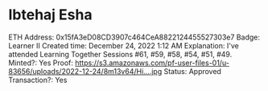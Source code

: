 # Ibtehaj Esha

ETH Address: 0x15fA3eD08CD3907c464CeA8822124455527303e7
Badge: Learner II
Created time: December 24, 2022 1:12 AM
Explanation: I've attended Learning Together Sessions #61, #59, #58, #54, #51, #49. 
Minted?: Yes
Proof: https://s3.amazonaws.com/pf-user-files-01/u-83656/uploads/2022-12-24/8m13v64/Hi....jpg
Status: Approved
Transaction?: Yes